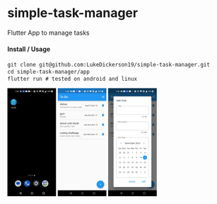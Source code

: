 # simple-task-manager
Flutter App to manage tasks

#### Install / Usage
```
git clone git@github.com:LukeDickerson19/simple-task-manager.git
cd simple-task-manager/app
flutter run # tested on android and linux
```

<p float="middle">
  <img src="/images/screenshots/app_icon.jpg?raw=true" width="110" height="244">
  <img src="/images/screenshots/four_tasks_to_do.jpg?raw=true" width="110" height="244">
  <img src="/images/screenshots/add_task.jpg?raw=true" width="110" height="244">
</p>

